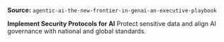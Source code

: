 **Source:** `agentic-ai-the-new-frontier-in-genai-an-executive-playbook`

**Implement Security Protocols for AI**
Protect sensitive data and align AI governance with national and global standards.
